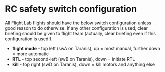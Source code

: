 # RC safety switch configuration

All Flight Lab flights should have the below switch configuration unless good reason to do otherwise. If any other configuration is used, clear briefing should be given to flight team (actually, clear briefing even if this configuration is used!).

* **flight mode** - top left (swA on Taranis), up = most manual, further down = more automatic
* **RTL** - top second-left (swB on Taranis), down = initiate RTL
* **kill** - top right (swD on Taranis), down = kill motors and anything else
